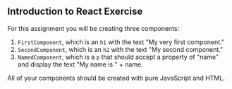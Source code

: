 ## Introduction to React Exercise

For this assignment you will be creating three components:

1. `FirstComponent`, which is an `h1` with the text "My very first component."
2. `SecondComponent`, which is an `h2` with the text "My second component."
3. `NamedComponent`, which is a `p` that should accept a property of "name" and display the text "My name is " + name. 

All of your components should be created with pure JavaScript and HTML.
